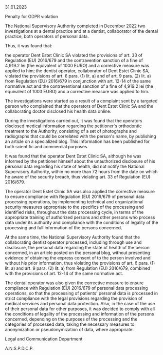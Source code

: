 31.01.2023

Penalty for GDPR violation

The National Supervisory Authority completed in December 2022 two investigations at a dental practice and at a dentist, collaborator of the dental practice, both operators of personal data.

Thus, it was found that:

the operator Dent Estet Clinic SA violated the provisions of art. 33 of Regulation (EU) 2016/679 and the contravention sanction of a fine of 4,919.2 lei (the equivalent of 1000 EURO) and a corrective measure was applied to him; the dentist operator, collaborator of Dent Estet Clinic SA, violated the provisions of art. 6 para. (1) lit. a) and of art. 9 para. (2) lit. a) from Regulation (EU) 2016/679 in conjunction with art. 12-14 of the same normative act and the contraventional sanction of a fine of 4,919.2 lei (the equivalent of 1000 EURO) and a corrective measure was applied to him.

The investigations were started as a result of a complaint sent by a targeted person who complained that the operators of Dent Estet Clinic SA and the collaborating doctor disclosed his health data online.

During the investigations carried out, it was found that the operators disclosed medical information regarding the petitioner's orthodontic treatment to the Authority, consisting of a set of photographs and radiographs that could be correlated with the person's name, by publishing an article on a specialized blog. This information has been published for both scientific and commercial purposes.

It was found that the operator Dent Estet Clinic SA, although he was informed by the petitioner himself about the unauthorized disclosure of his personal data regarding his state of health, did not notify the National Supervisory Authority, within no more than 72 hours from the date on which he aware of the security breach, thus violating art. 33 of Regulation (EU) 2016/679.

The operator Dent Estet Clinic SA was also applied the corrective measure to ensure compliance with Regulation (EU) 2016/679 of personal data processing operations, by implementing technical and organizational security measures appropriate to the specifics of the processing and identified risks, throughout the data processing cycle, in terms of the appropriate training of authorized persons and other persons who process data under its authority and compliance with the conditions of legality of the processing and full information of the persons concerned.

At the same time, the National Supervisory Authority found that the collaborating dentist operator processed, including through use and disclosure, the personal data regarding the state of health of the person concerned, in an article posted on the personal blog, without presenting evidence of obtaining the express consent of to the person involved and without his prior information, thus violating the provisions of art. 6 para. (1) lit. a) and art. 9 para. (2) lit. a) from Regulation (EU) 2016/679, combined with the provisions of art. 12-14 of the same normative act.

The dental operator was also given the corrective measure to ensure compliance with Regulation (EU) 2016/679 of personal data processing operations, so that the processing of patients' personal data is processed in strict compliance with the legal provisions regarding the provision of medical services and personal data protection. Also, in the case of the use of their personal data for other purposes, it was decided to comply with all the conditions of legality of the processing and information of the persons concerned, depending on the purposes of the processing and the categories of processed data, taking the necessary measures to anonymization or pseudonymization of data, where appropriate.

Legal and Communication Department

A.N.S.P.D.C.P.
